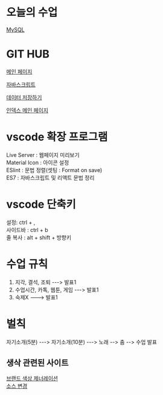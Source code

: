 # 오늘의 수업   
[MySQL](https://seodaewon1.github.io/class2024/mysql/index.html)   
   
# GIT HUB   
[메인 페이지](https://seodaewon1.github.io/class2024/)   

[자바스크립트](https://seodaewon1.github.io/class2024/javascript/index.html)   

[데이터 저장하기](https://seodaewon1.github.io/class2024/javascript/javascript01.html)   
   
[인덱스 메인 페이지](https://seodaewon1.github.io/class2024/index.html)   

# vscode 확장 프로그램   
Live Server : 웹페이지 미리보기   
Material Icon : 아이콘 설정   
ESlint : 문법 정렬(셋팅 : Format on save)   
ES7 : 자바스크립트 및 리액트 문법 정리   

# vscode 단축키   
설정: ctrl + ,   
사이드바 : ctrl + b   
줄 복사 : alt + shift + 방향키

# 수업 규칙   

1. 지각, 결석, 조퇴 ---> 발표1   
2. 수업시간, 카톡, 웹툰, 게임 ---> 발표1   
3. 숙제X ---> 발표1

# 벌칙
자기소개(5분) ---> 자기소개(10분) ---> 노래 --> 춤 --> 수업 발표   

## 생삭 관련된 사이트
[브랜드 색상 제너레이션](https://huemint.com/brand-intersection/)   
[소스 변경](https://www.sassmeister.com/)   